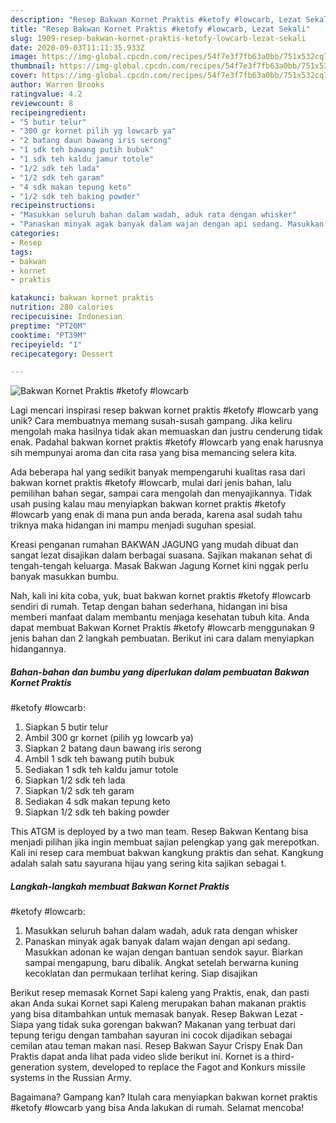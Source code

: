 ```yaml
---
description: "Resep Bakwan Kornet Praktis #ketofy #lowcarb, Lezat Sekali"
title: "Resep Bakwan Kornet Praktis #ketofy #lowcarb, Lezat Sekali"
slug: 1909-resep-bakwan-kornet-praktis-ketofy-lowcarb-lezat-sekali
date: 2020-09-03T11:11:35.933Z
image: https://img-global.cpcdn.com/recipes/54f7e3f7fb63a0bb/751x532cq70/bakwan-kornet-praktis-ketofy-lowcarb-foto-resep-utama.jpg
thumbnail: https://img-global.cpcdn.com/recipes/54f7e3f7fb63a0bb/751x532cq70/bakwan-kornet-praktis-ketofy-lowcarb-foto-resep-utama.jpg
cover: https://img-global.cpcdn.com/recipes/54f7e3f7fb63a0bb/751x532cq70/bakwan-kornet-praktis-ketofy-lowcarb-foto-resep-utama.jpg
author: Warren Brooks
ratingvalue: 4.2
reviewcount: 8
recipeingredient:
- "5 butir telur"
- "300 gr kornet pilih yg lowcarb ya"
- "2 batang daun bawang iris serong"
- "1 sdk teh bawang putih bubuk"
- "1 sdk teh kaldu jamur totole"
- "1/2 sdk teh lada"
- "1/2 sdk teh garam"
- "4 sdk makan tepung keto"
- "1/2 sdk teh baking powder"
recipeinstructions:
- "Masukkan seluruh bahan dalam wadah, aduk rata dengan whisker"
- "Panaskan minyak agak banyak dalam wajan dengan api sedang. Masukkan adonan ke wajan dengan bantuan sendok sayur. Biarkan sampai mengapung, baru dibalik. Angkat setelah berwarna kuning kecoklatan dan permukaan terlihat kering. Siap disajikan"
categories:
- Resep
tags:
- bakwan
- kornet
- praktis

katakunci: bakwan kornet praktis 
nutrition: 280 calories
recipecuisine: Indonesian
preptime: "PT20M"
cooktime: "PT39M"
recipeyield: "1"
recipecategory: Dessert

---
```



![Bakwan Kornet Praktis
#ketofy
#lowcarb](https://img-global.cpcdn.com/recipes/54f7e3f7fb63a0bb/751x532cq70/bakwan-kornet-praktis-ketofy-lowcarb-foto-resep-utama.jpg)

Lagi mencari inspirasi resep bakwan kornet praktis
#ketofy
#lowcarb yang unik? Cara membuatnya memang susah-susah gampang. Jika keliru mengolah maka hasilnya tidak akan memuaskan dan justru cenderung tidak enak. Padahal bakwan kornet praktis
#ketofy
#lowcarb yang enak harusnya sih mempunyai aroma dan cita rasa yang bisa memancing selera kita.

Ada beberapa hal yang sedikit banyak mempengaruhi kualitas rasa dari bakwan kornet praktis
#ketofy
#lowcarb, mulai dari jenis bahan, lalu pemilihan bahan segar, sampai cara mengolah dan menyajikannya. Tidak usah pusing kalau mau menyiapkan bakwan kornet praktis
#ketofy
#lowcarb yang enak di mana pun anda berada, karena asal sudah tahu triknya maka hidangan ini mampu menjadi suguhan spesial.

Kreasi penganan rumahan BAKWAN JAGUNG yang mudah dibuat dan sangat lezat disajikan dalam berbagai suasana. Sajikan makanan sehat di tengah-tengah keluarga. Masak Bakwan Jagung Kornet kini nggak perlu banyak masukkan bumbu.


Nah, kali ini kita coba, yuk, buat bakwan kornet praktis
#ketofy
#lowcarb sendiri di rumah. Tetap dengan bahan sederhana, hidangan ini bisa memberi manfaat dalam membantu menjaga kesehatan tubuh kita. Anda dapat membuat Bakwan Kornet Praktis
#ketofy
#lowcarb menggunakan 9 jenis bahan dan 2 langkah pembuatan. Berikut ini cara dalam menyiapkan hidangannya.

<!--inarticleads1-->

##### Bahan-bahan dan bumbu yang diperlukan dalam pembuatan Bakwan Kornet Praktis
#ketofy
#lowcarb:

1. Siapkan 5 butir telur
1. Ambil 300 gr kornet (pilih yg lowcarb ya)
1. Siapkan 2 batang daun bawang iris serong
1. Ambil 1 sdk teh bawang putih bubuk
1. Sediakan 1 sdk teh kaldu jamur totole
1. Siapkan 1/2 sdk teh lada
1. Siapkan 1/2 sdk teh garam
1. Sediakan 4 sdk makan tepung keto
1. Siapkan 1/2 sdk teh baking powder


This ATGM is deployed by a two man team. Resep Bakwan Kentang bisa menjadi pilihan jika ingin membuat sajian pelengkap yang gak merepotkan. Kali ini resep cara membuat bakwan kangkung praktis dan sehat. Kangkung adalah salah satu sayurana hijau yang sering kita sajikan sebagai t. 

<!--inarticleads2-->

##### Langkah-langkah membuat Bakwan Kornet Praktis
#ketofy
#lowcarb:

1. Masukkan seluruh bahan dalam wadah, aduk rata dengan whisker
1. Panaskan minyak agak banyak dalam wajan dengan api sedang. Masukkan adonan ke wajan dengan bantuan sendok sayur. Biarkan sampai mengapung, baru dibalik. Angkat setelah berwarna kuning kecoklatan dan permukaan terlihat kering. Siap disajikan


Berikut resep memasak Kornet Sapi kaleng yang Praktis, enak, dan pasti akan Anda sukai Kornet sapi Kaleng merupakan bahan makanan praktis yang bisa ditambahkan untuk memasak banyak. Resep Bakwan Lezat - Siapa yang tidak suka gorengan bakwan? Makanan yang terbuat dari tepung terigu dengan tambahan sayuran ini cocok dijadikan sebagai cemilan atau teman makan nasi. Resep Bakwan Sayur Crispy Enak Dan Praktis dapat anda lihat pada video slide berikut ini. Kornet is a third-generation system, developed to replace the Fagot and Konkurs missile systems in the Russian Army. 

Bagaimana? Gampang kan? Itulah cara menyiapkan bakwan kornet praktis
#ketofy
#lowcarb yang bisa Anda lakukan di rumah. Selamat mencoba!

